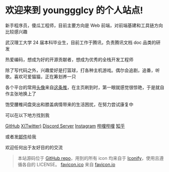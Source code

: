 <h1> 欢迎来到 younggglcy 的个人站点! </h1>

新手程序员，傻瓜工程师，目前主要方向是 Web 前端，对前端基建和工具链方向比较感兴趣

武汉理工大学 24 届本科毕业生，目前工作于腾讯，负责腾讯文档 doc 品类的研发

热爱编码，想成为好的开源贡献者，想成为优秀的全栈开发工程师

除了写代码之外，兴趣爱好是打篮球，打各种主机游戏。偶尔会追剧，追番，听歌。喜欢可爱猫猫，正在筹划养一只

各个平台的常用[头像](/avatar.jpeg)来自[这条推](https://x.com/jeonmin8974/status/1793525769475371064)，在主页刷到时，第一眼就感觉很惊艳，于是就自作主张地换上了

饱受腰椎间盘突出和膝盖病情带来的生活困扰，在努力尝试康复中

可以在以下地方找到我

<p flex="~ gap-2 wrap" class="mt--2!">
  <a flex="~ items-center gap-1" href="https://github.com/younggglcy" target="_blank"><span inline-block op75 i-simple-icons-github /> GitHub</a>
  <a flex="~ items-center gap-1" href="https://www.twitter.com/younggglcy_yyy" target="_blank"><span inline-block op75 i-ri:twitter-x-fill /> X(Twitter)</a>
  <a flex="~ items-center gap-1" href="https://discord.gg/8puqB9Dk64" target="_blank"><span inline-block op75 i-simple-icons-discord /> Discord Server</a>
  <a flex="~ items-center gap-1" href="https://www.instagram.com/younggglcy/" target="_blank"><span inline-block op75 i-simple-icons-instagram /> Instagram</a>
  <a flex="~ items-center gap-1" href="https://space.bilibili.com/74026182" target="_blank"><span inline-block op75 i-simple-icons-bilibili /> 哔哩哔哩</a>
  <a flex="~ items-center gap-1" href="https://www.zhihu.com/people/youngggglcy" target="_blank"><span inline-block op75 i-simple-icons-zhihu /> 知乎</a>
</p>

或者发[邮件](mailto:younggglcy@gmail.com)给我

欢迎任何出于友好目的的交流

> 本站源码位于 [GitHub repo](https://github.com/younggglcy/blog)，用到的所有 icon 均来自于 [Iconify](https://iconify.design/)，使用且遵循各自的 LICENSE。
[favicon.ico](/favicon.ico) 来自 [favicon.io](https://favicon.io/emoji-favicons/ghost)
